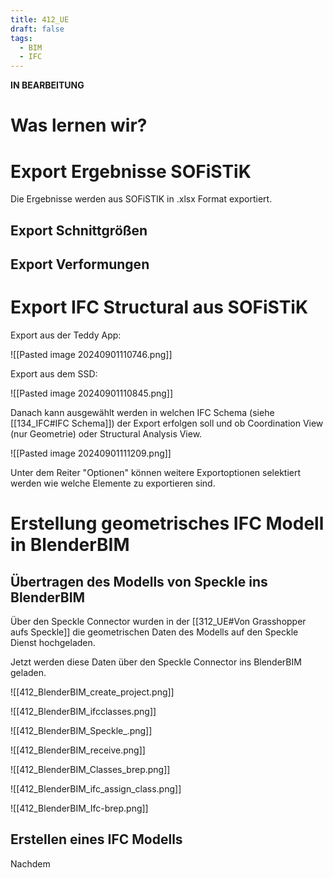 ```yaml
---
title: 412_UE
draft: false
tags:
  - BIM
  - IFC
---
```

**IN BEARBEITUNG**
# Was lernen wir?



# Export Ergebnisse SOFiSTiK

Die Ergebnisse werden aus SOFiSTIK in .xlsx Format exportiert.

## Export Schnittgrößen


## Export Verformungen



# Export IFC Structural aus SOFiSTiK

Export aus der Teddy App:

![[Pasted image 20240901110746.png]]

Export aus dem SSD:

![[Pasted image 20240901110845.png]]

Danach kann ausgewählt werden in welchen IFC Schema (siehe [[134_IFC#IFC Schema]]) der Export erfolgen soll und ob Coordination View (nur Geometrie) oder Structural Analysis View.

![[Pasted image 20240901111209.png]]

Unter dem Reiter "Optionen" können weitere Exportoptionen selektiert werden wie welche Elemente zu exportieren sind.

# Erstellung geometrisches IFC Modell in BlenderBIM

## Übertragen des Modells von Speckle ins BlenderBIM

Über den Speckle Connector wurden in der [[312_UE#Von Grasshopper aufs Speckle]] die geometrischen Daten des Modells auf den Speckle Dienst hochgeladen.

Jetzt werden diese Daten über den Speckle Connector ins BlenderBIM geladen.



![[412_BlenderBIM_create_project.png]]


![[412_BlenderBIM_ifcclasses.png]]



![[412_BlenderBIM_Speckle_.png]]


![[412_BlenderBIM_receive.png]]



![[412_BlenderBIM_Classes_brep.png]]



![[412_BlenderBIM_ifc_assign_class.png]]



![[412_BlenderBIM_Ifc-brep.png]]


## Erstellen eines IFC Modells

Nachdem 








